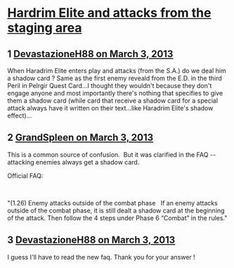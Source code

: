 # [Hardrim Elite and attacks from the staging area](https://community.fantasyflightgames.com/topic/80167-hardrim-elite-and-attacks-from-the-staging-area/)

## 1 [DevastazioneH88 on March 3, 2013](https://community.fantasyflightgames.com/topic/80167-hardrim-elite-and-attacks-from-the-staging-area/?do=findComment&comment=769566)

When Haradrim Elite enters play and attacks (from the S.A.) do we deal him a shadow card ? Same as the first enemy reveald from the E.D. in the third Peril in Pelrgir Quest Card…I thought they wouldn't because they don't engage anyone and most importantly there's nothing that specifies to give them a shadow card (while card that receive a shadow card for a special attack always have it written on their text…like Haradrim Elite's shadow effect)…

## 2 [GrandSpleen on March 3, 2013](https://community.fantasyflightgames.com/topic/80167-hardrim-elite-and-attacks-from-the-staging-area/?do=findComment&comment=769615)

This is a common source of confusion.  But it was clarified in the FAQ -- attacking enemies always get a shadow card.

Official FAQ:

 

"(1.26) Enemy attacks outside of the combat phase
 
If an enemy attacks outside of the combat phase, it is
still dealt a shadow card at the beginning of the attack.
Then follow the 4 steps under Phase 6 “Combat” in the
rules."

## 3 [DevastazioneH88 on March 3, 2013](https://community.fantasyflightgames.com/topic/80167-hardrim-elite-and-attacks-from-the-staging-area/?do=findComment&comment=769650)

I guess I'll have to read the new faq. Thank you for your answer !

